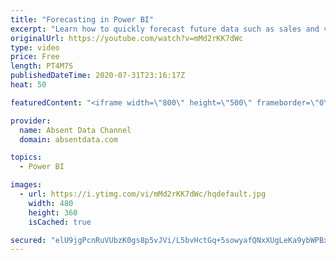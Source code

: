 ```yaml
---
title: "Forecasting in Power BI"
excerpt: "Learn how to quickly forecast future data such as sales and values with the analytics pane in Power BI."
originalUrl: https://youtube.com/watch?v=mMd2rKK7dWc
type: video
price: Free
length: PT4M7S
publishedDateTime: 2020-07-31T23:16:17Z
heat: 50

featuredContent: "<iframe width=\"800\" height=\"500\" frameborder=\"0\" src=\"https://www.youtube.com/embed/mMd2rKK7dWc\" allow=\"accelerometer; autoplay; encrypted-media; gyroscope; picture-in-picture\" allowfullscreen></iframe>"

provider:
  name: Absent Data Channel
  domain: absentdata.com

topics:
  - Power BI

images:
  - url: https://i.ytimg.com/vi/mMd2rKK7dWc/hqdefault.jpg
    width: 480
    height: 360
    isCached: true

secured: "elU9jgPcnRuVUbzK0gs8p5vJVi/L5bvHctGq+5sowyafQNxXUgLeKa9ybWPBxJweTy64r9ofGKkGy5BNtNveyWrybtkhBQC+VaarhEjcSUfL0KxNsu5i9Q3Lla18SiOfZgxfeBy2BMQ4dxEDS9YW2VRlbp77W35C1IBFtVb0fIzErH7Pv0xXMrw3VPVgLBFykQMvxDi7an62PC6F2dfF2M7iX8igmq+SDefLysQkrAJHF4pJYH27McB0oCCKpfMS1J9ZwW0t88aQzOjDoo9uFPhNK45cGYq1Vt0+ZqFsjrCIotbqtzaJAbDEhrp6lSVu6bG4j4Yem9m5vmm5o5Yu6mXFIT+BkFP+O0cibGOuqzwzFLWiCrcuJ067P7wZckO00C6YJjSP6i/2LTPdmtqXF7lVQW87tHE5G9bh/62xbcE=;hRUS2aMs3CcxmV2EFj5lVg=="
---
```


